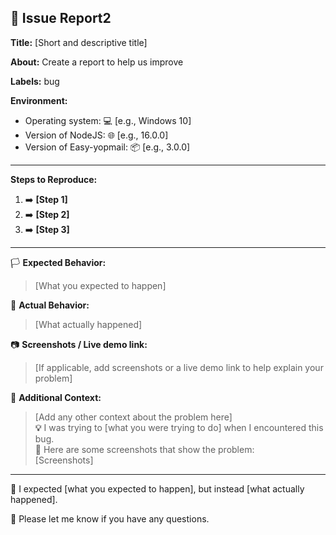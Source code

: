 ## 🐛 **Issue Report2**

**Title:** [Short and descriptive title]

**About:** Create a report to help us improve

**Labels:** bug

**Environment:**

* Operating system: 💻 [e.g., Windows 10]
* Version of NodeJS: 🌐 [e.g., 16.0.0]
* Version of Easy-yopmail: 📦 [e.g., 3.0.0]

<hr>

**Steps to Reproduce:**

1. ➡️ **[Step 1]**
2. ➡️ **[Step 2]**
3. ➡️ **[Step 3]**

<hr>

🏳️ **Expected Behavior:**
> [What you expected to happen]

🚩 **Actual Behavior:**
> [What actually happened]

📷 **Screenshots / Live demo link:**
> [If applicable, add screenshots or a live demo link to help explain your problem]

🧮 **Additional Context:**
> [Add any other context about the problem here] <br>
> **💡** I was trying to [what you were trying to do] when I encountered this bug. <br>
> **🔬** Here are some screenshots that show the problem: <br>
> [Screenshots]

<hr>

**🤔** I expected [what you expected to happen], but instead [what actually happened].

**💬** Please let me know if you have any questions.
